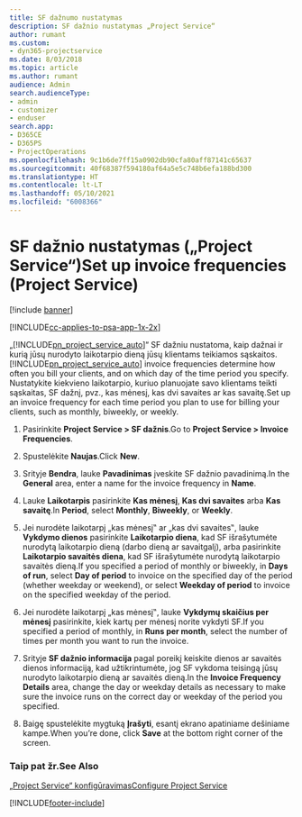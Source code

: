 ```yaml
---
title: SF dažnumo nustatymas
description: SF dažnio nustatymas „Project Service“
author: rumant
ms.custom:
- dyn365-projectservice
ms.date: 8/03/2018
ms.topic: article
ms.author: rumant
audience: Admin
search.audienceType:
- admin
- customizer
- enduser
search.app:
- D365CE
- D365PS
- ProjectOperations
ms.openlocfilehash: 9c1b6de7ff15a0902db90cfa80aff87141c65637
ms.sourcegitcommit: 40f68387f594180af64a5e5c748b6efa188bd300
ms.translationtype: HT
ms.contentlocale: lt-LT
ms.lasthandoff: 05/10/2021
ms.locfileid: "6008366"
---
```

# <a name="set-up-invoice-frequencies-project-service"></a><span data-ttu-id="68d1e-103">SF dažnio nustatymas („Project Service“)</span><span class="sxs-lookup"><span data-stu-id="68d1e-103">Set up invoice frequencies (Project Service)</span></span>

[!include [banner](../includes/psa-now-project-operations.md)]

[!INCLUDE[cc-applies-to-psa-app-1x-2x](../includes/cc-applies-to-psa-app-1x-2x.md)]

<span data-ttu-id="68d1e-104">„[!INCLUDE[pn_project_service_auto](../includes/pn-project-service-auto.md)]“ SF dažniu nustatoma, kaip dažnai ir kurią jūsų nurodyto laikotarpio dieną jūsų klientams teikiamos sąskaitos.</span><span class="sxs-lookup"><span data-stu-id="68d1e-104">[!INCLUDE[pn_project_service_auto](../includes/pn-project-service-auto.md)] invoice frequencies determine how often you bill your clients, and on which day of the time period you specify.</span></span> <span data-ttu-id="68d1e-105">Nustatykite kiekvieno laikotarpio, kuriuo planuojate savo klientams teikti sąskaitas, SF dažnį, pvz., kas mėnesį, kas dvi savaites ar kas savaitę.</span><span class="sxs-lookup"><span data-stu-id="68d1e-105">Set up an invoice frequency for each time period you plan to use for billing your clients, such as monthly, biweekly, or weekly.</span></span>  
  
1.  <span data-ttu-id="68d1e-106">Pasirinkite **Project Service > SF dažnis**.</span><span class="sxs-lookup"><span data-stu-id="68d1e-106">Go to **Project Service > Invoice Frequencies**.</span></span>  
  
2.  <span data-ttu-id="68d1e-107">Spustelėkite **Naujas**.</span><span class="sxs-lookup"><span data-stu-id="68d1e-107">Click **New**.</span></span>  
  
3.  <span data-ttu-id="68d1e-108">Srityje **Bendra**, lauke **Pavadinimas** įveskite SF dažnio pavadinimą.</span><span class="sxs-lookup"><span data-stu-id="68d1e-108">In the **General** area, enter a name for the invoice frequency in **Name**.</span></span>  
  
4.  <span data-ttu-id="68d1e-109">Lauke **Laikotarpis** pasirinkite **Kas mėnesį**, **Kas dvi savaites** arba **Kas savaitę**.</span><span class="sxs-lookup"><span data-stu-id="68d1e-109">In **Period**, select **Monthly**, **Biweekly**, or **Weekly**.</span></span>  
  
5.  <span data-ttu-id="68d1e-110">Jei nurodėte laikotarpį „kas mėnesį‟ ar „kas dvi savaites‟, lauke **Vykdymo dienos** pasirinkite **Laikotarpio diena**, kad SF išrašytumėte nurodytą laikotarpio dieną (darbo dieną ar savaitgalį), arba pasirinkite **Laikotarpio savaitės diena**, kad SF išrašytumėte nurodytą laikotarpio savaitės dieną.</span><span class="sxs-lookup"><span data-stu-id="68d1e-110">If you specified a period of monthly or biweekly, in **Days of run**, select **Day of period** to invoice on the specified day of the period (whether weekday or weekend), or select **Weekday of period** to invoice on the specified weekday of the period.</span></span>  
  
6.  <span data-ttu-id="68d1e-111">Jei nurodėte laikotarpį „kas mėnesį‟, lauke **Vykdymų skaičius per mėnesį** pasirinkite, kiek kartų per mėnesį norite vykdyti SF.</span><span class="sxs-lookup"><span data-stu-id="68d1e-111">If you specified a period of monthly, in **Runs per month**, select the number of times per month you want to run the invoice.</span></span>  
  
7.  <span data-ttu-id="68d1e-112">Srityje **SF dažnio informacija** pagal poreikį keiskite dienos ar savaitės dienos informaciją, kad užtikrintumėte, jog SF vykdoma teisingą jūsų nurodyto laikotarpio dieną ar savaitės dieną.</span><span class="sxs-lookup"><span data-stu-id="68d1e-112">In the **Invoice Frequency Details** area, change the day or weekday details as necessary to make sure the invoice runs on the correct day or weekday of the period you specified.</span></span>  
  
8.  <span data-ttu-id="68d1e-113">Baigę spustelėkite mygtuką **Įrašyti**, esantį ekrano apatiniame dešiniame kampe.</span><span class="sxs-lookup"><span data-stu-id="68d1e-113">When you’re done, click **Save** at the bottom right corner of the screen.</span></span>  
  
### <a name="see-also"></a><span data-ttu-id="68d1e-114">Taip pat žr.</span><span class="sxs-lookup"><span data-stu-id="68d1e-114">See Also</span></span>  
 [<span data-ttu-id="68d1e-115">„Project Service“ konfigūravimas</span><span class="sxs-lookup"><span data-stu-id="68d1e-115">Configure Project Service</span></span>](../psa/configure.md)


[!INCLUDE[footer-include](../includes/footer-banner.md)]